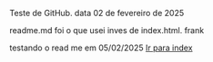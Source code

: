 Teste de GitHub. data 02 de fevereiro de 2025

readme.md foi o que usei inves de index.html. frank

testando o read me em 05/02/2025
<a href="android.html">Ir para index</a>